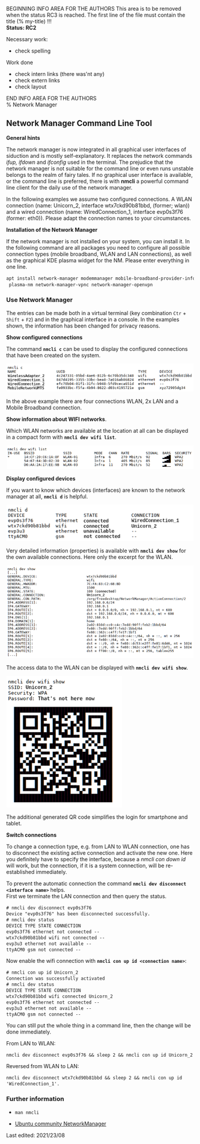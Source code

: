 BEGINNING   INFO AREA FOR THE AUTHORS
This area is to be removed when the status RC3 is reached. The first line of the file must contain the title (% my-title) !!!  
**Status: RC2**

Necessary work:

+ check spelling  

Work done

+ check intern links (there was'nt any)  
+ check extern links  
+ check layout  

END   INFO AREA FOR THE AUTHORS  
% Network Manager

## Network Manager Command Line Tool

**General hints**

The network manager is now integrated in all graphical user interfaces of siduction and is mostly self-explanatory. It replaces the network commands *ifup, ifdown* and *ifconfig* used in the terminal. The prejudice that the network manager is not suitable for the command line or even runs unstable belongs to the realm of fairy tales. If no graphical user interface is available, or the command line is preferred, there is with **nmcli** a powerful command line client for the daily use of the network manager.

In the following examples we assume two configured connections. A WLAN connection (name: Unicorn\_2, interface wtx7ckd90b81bbd, (former; wlan)) and a wired connection (name: WiredConnection\_1, interface evp0s3f76 (former: eth0)). Please adapt the connection names to your circumstances.

**Installation of the Network Manager**

If the network manager is not installed on your system, you can install it. In the following command are all packages you need to configure all possible connection types (mobile broadband, WLAN and LAN connections), as well as the graphical KDE plasma widget for the NM. Please enter everything in one line.

~~~sh
apt install network-manager modemmanager mobile-broadband-provider-info network-manager-pptp
 plasma-nm network-manager-vpnc network-manager-openvpn
~~~

### Use Network Manager

The entries can be made both in a virtual terminal (key combination `Ctr` + `Shift` + `F2`) and in the graphical interface in a console. In the examples shown, the information has been changed for privacy reasons.

**Show configured connections**

The command **`nmcli c`** can be used to display the configured connections that have been created on the system.

![nmcli c](./images/nmcli/nmcli-c.png)

In the above example there are four connections WLAN, 2x LAN and a Mobile Broadband connection.

**Show information about WIFI networks**.

Which WLAN networks are available at the location at all can be displayed in a compact form with **`nmcli dev wifi list`**.

![nmcli dev wifi list](./images/nmcli/nmcli-list.png)


**Display configured devices**

If you want to know which devices (interfaces) are known to the network manager at all, **`nmcli d`** is helpful.

![nmcli d](./images/nmcli/nmcli-d.png)

Very detailed information (properties) is available with **`nmcli dev show`** for the own available connections. Here only the excerpt for the WLAN.

![nmcli dev show](./images/nmcli/nmcli-dev-show.png)

The access data to the WLAN can be displayed with **`nmcli dev wifi show`**.

![nmcli dev wifi show](./images/nmcli/nmcli-dev-wifi-show.png)

The additional generated QR code simplifies the login for smartphone and tablet.

**Switch connections**

To change a connection type, e.g. from LAN to WLAN connection, one has to disconnect the existing active connection and activate the new one. Here you definitely have to specify the interface, because a *nmcli con down id <name>* will work, but the connection, if it is a system connection, will be re-established immediately.

To prevent the automatic connection the command **`nmcli dev disconnect <interface name>`** helps.  
First we terminate the LAN connection and then query the status.

~~~
# nmcli dev disconnect evp0s3f76
Device "evp0s3f76" has been disconnected successfully.
# nmcli dev status
DEVICE TYPE STATE CONNECTION 
evp0s3f76 ethernet not connected --
wtx7ckd90b81bbd wifi not connected --
evp3u3 ethernet not available --
ttyACM0 gsm not connected --
~~~

Now enable the wifi connection with **`nmcli con up id <connection name>`**:

~~~
# nmcli con up id Unicorn_2
Connection was successfully activated 
# nmcli dev status
DEVICE TYPE STATE CONNECTION 
wtx7ckd90b81bbd wifi connected Unicorn_2
evp0s3f76 ethernet not connected --
evp3u3 ethernet not available --
ttyACM0 gsm not connected --
~~~

You can still put the whole thing in a command line, then the change will be done immediately.

From LAN to WLAN:

~~~
nmcli dev disconnect evp0s3f76 && sleep 2 && nmcli con up id Unicorn_2
~~~

Reversed from WLAN to LAN:


~~~
nmcli dev disconnect wtx7ckd90b81bbd && sleep 2 && nmcli con up id 'WiredConnection_1'.
~~~

### Further information

+       
  ~~~
  man nmcli
  ~~~

+ [Ubuntu community NetworkManager](https://help.ubuntu.com/community/NetworkManager)


<div id="rev">Last edited: 2021/23/08</div>
